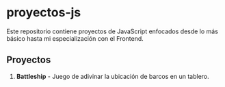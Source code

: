 # proyectos-js

Este repositorio contiene proyectos de JavaScript enfocados desde lo más básico hasta mi especialización con el Frontend. 

## Proyectos

1. **Battleship** - Juego de adivinar la ubicación de barcos en un tablero.